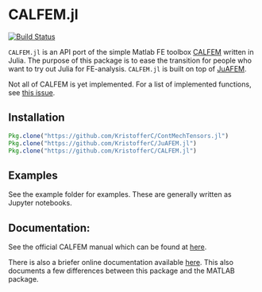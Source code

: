 # CALFEM.jl

[![Build Status](https://travis-ci.org/KristofferC/CALFEM.jl.svg?branch=master)](https://travis-ci.org/KristofferC/CALFEM.jl)

`CALFEM.jl` is an API port of the simple Matlab FE toolbox [CALFEM](http://www.solid.lth.se/education/courses/finita-elementmetoden-fhlf01-fhl064/software/) written in Julia. The purpose of this package is to ease the transition for people who want to try out Julia for FE-analysis. `CALFEM.jl` is built on top of [JuAFEM](https://github.com/KristofferC/JuAFEM.jl).

Not all of CALFEM is yet implemented. For a list of implemented functions, see [this issue](https://github.com/KristofferC/CALFEM.jl/issues/1). 


## Installation

```jl
Pkg.clone("https://github.com/KristofferC/ContMechTensors.jl")
Pkg.clone("https://github.com/KristofferC/JuAFEM.jl")
Pkg.clone("https://github.com/KristofferC/CALFEM.jl")
```

## Examples

See the example folder for examples. These are generally written as Jupyter notebooks.

## Documentation:

See the official CALFEM manual which can be found at [here](http://www.solid.lth.se/education/courses/finita-elementmetoden-fhlf01-fhl064/software/).

There is also a briefer online documentation available [here](http://calfemjl.readthedocs.org/en/latest/). This also documents a few differences between this package and the MATLAB package.

